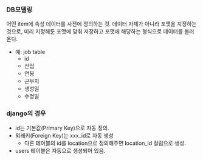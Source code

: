 ### DB모델링 
어떤 item에 속성 데이터를 사전에 정의하는 것. 데이터 자체가 아니라 포맷을 지정하는것으로, 미리 지정해둔 포맷에 맞춰 저장하고 포맷에 해당하는 형식으로 데이터를 불러온다.
* 예: job table
  * id
  * 산업
  * 연봉
  * 근무지
  * 생성일
  * 수정일

### django의 경우
* id는 기본값(Primary Key)으로 자동 정의.
* 외래키(Foreign Key)는 xxx_id로 자동 생성
  * 다른 테이블의 id를 location으로 정의해주면 location_id 컬럼으로 생성.
* users 테이블은 자동으로 생성되어 있음.

